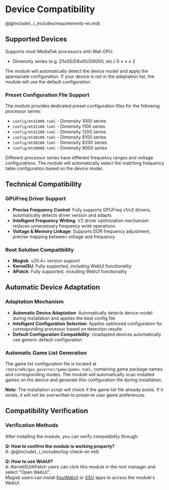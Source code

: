 # Device Compatibility

@@include(../_includes/requirements-en.md)

## Supported Devices

Supports most MediaTek processors with Mali GPU:

- Dimensity series (e.g. D1x00/D8x00/D9000, etc.) 0 ≤ x ≤ 2

The module will automatically detect the device model and apply the appropriate configuration.
If your device is not in the adaptation list, the module will use the default configuration.

### Preset Configuration File Support

The module provides dedicated preset configuration files for the following processor series:

- `config/mtd1000.toml` - Dimensity 1000 series
- `config/mtd1100.toml` - Dimensity 1100 series
- `config/mtd1200.toml` - Dimensity 1200 series
- `config/mtd8100.toml` - Dimensity 8100 series
- `config/mtd8200.toml` - Dimensity 8200 series
- `config/mtd9000.toml` - Dimensity 9000 series

Different processor series have different frequency ranges and voltage configurations. The module will automatically select the matching frequency table configuration based on the device model.

## Technical Compatibility

### GPUFreq Driver Support

- **Precise Frequency Control**: Fully supports GPUFreq v1/v2 drivers, automatically detects driver version and adapts
- **Intelligent Frequency Writing**: V2 driver optimization mechanism reduces unnecessary frequency write operations
- **Voltage & Memory Linkage**: Supports DDR frequency adjustment, precise mapping between voltage and frequency

### Root Solution Compatibility

- **Magisk**: v20.4+ version support
- **KernelSU**: Fully supported, including WebUI functionality
- **APatch**: Fully supported, including WebUI functionality

## Automatic Device Adaptation

### Adaptation Mechanism

- **Automatic Device Adaptation**: Automatically detects device model during installation and applies the best config file
- **Intelligent Configuration Selection**: Applies optimized configuration for corresponding processor based on detection results
- **Default Configuration Compatibility**: Unadapted devices automatically use generic default configuration

### Automatic Game List Generation

The game list configuration file is located at `/data/adb/gpu_governor/game/games.toml`, containing game package names and corresponding modes. The module will automatically scan installed games on the device and generate this configuration file during installation.

**Note**: The installation script will check if the game list file already exists. If it exists, it will not be overwritten to preserve user game preferences.

## Compatibility Verification

### Verification Methods

After installing the module, you can verify compatibility through:

**Q: How to confirm the module is working properly?**  
A: @@include(../_includes/log-check-en.md)

**Q: How to use WebUI?**  
A: KernelSU/APatch users can click this module in the root manager and select "Open WebUI".   
Magisk users can install [KsuWebUI](https://github.com/5ec1cff/KsuWebUIStandalone) or [SSU](https://ssu.oom-wg.dev/base/install) apps to access the module's WebUI.